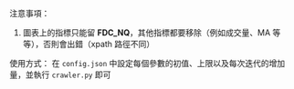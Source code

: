 注意事項：

1. 圖表上的指標只能留 **FDC_NQ**，其他指標都要移除（例如成交量、MA 等等），否則會出錯（xpath 路徑不同）

使用方式：
在 `config.json` 中設定每個參數的初值、上限以及每次迭代的增加量，並執行 `crawler.py` 即可
